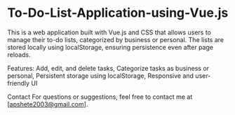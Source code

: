 # To-Do-List-Application-using-Vue.js
This is a web application built with Vue.js and CSS that allows users to manage their to-do lists, categorized by business or personal. The lists are stored locally using localStorage, ensuring persistence even after page reloads.

Features:
Add, edit, and delete tasks,
Categorize tasks as business or personal,
Persistent storage using localStorage,
Responsive and user-friendly UI

Contact
For questions or suggestions, feel free to contact me at [apshete2003@gmail.com].
